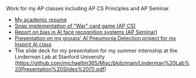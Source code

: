 
Work for my AP classes including AP CS Principles and AP Seminar.

- [My academic resume](https://github.com/michaeltm365/Misc/blob/main/Real%20Links_%20MM%20Academic%20Resume%20Revised.docx.pdf)
- [Snap implementation of "War" card game (AP CS)](https://snap.berkeley.edu/project?user=mm31985&project=AP%20Create%20Task)
- [Report on bias in AI face recognition systems (AP Seminar)](https://github.com/michaeltm365/AP/blob/main/Michael%20Murphy%20Real%20IRR%20(2).pdf)
- [Presentation on my groups' AI Pneumonia Detection project for my Inspirit AI class](https://github.com/michaeltm365/Misc/blob/main/Github%20Copy%20of%20Pneumonia%20Detection%20w_%20Ryan.pdf)
- The slide deck for my presentation for my summer internship at the Linderman Lab at Stanford University (https://github.com/michaeltm365/Misc/blob/main/Linderman%20Lab%20Presentation%20Slides%20(1).pdf)
